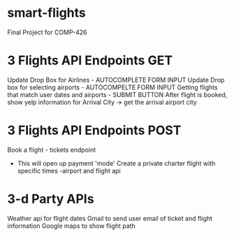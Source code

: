 # smart-flights
Final Project for COMP-426

# 3 Flights API Endpoints GET
Update Drop Box for Airlines - AUTOCOMPLETE FORM INPUT
Update Drop box for selecting airports - AUTOCOMPELTE FORM INPUT
Getting flights that match user dates and airports - SUBMIT BUTTON
After flight is booked, show yelp information for Arrival City -> get the arrival airport city

# 3 Flights API Endpoints POST
Book a flight - tickets endpoint
- This will open up payment 'mode'
Create a private charter flight with specific times -airport and flight api

# 3-d Party APIs
Weather api for flight dates
Gmail to send user email of ticket and flight information
Google maps to show flight path

